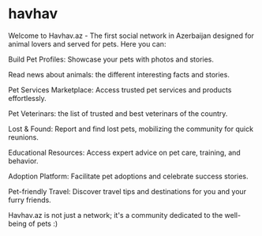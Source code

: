 # havhav

Welcome to Havhav.az - The first social network in Azerbaijan designed for animal lovers and served for pets. 
Here you can:

Build Pet Profiles: Showcase your pets with photos and stories.

Read news about animals: the different interesting facts and stories.

Pet Services Marketplace: Access trusted pet services and products effortlessly.

Pet Veterinars: the list of trusted and best veterinars of the country.

Lost & Found: Report and find lost pets, mobilizing the community for quick reunions.

Educational Resources: Access expert advice on pet care, training, and behavior.

Adoption Platform: Facilitate pet adoptions and celebrate success stories.

Pet-friendly Travel: Discover travel tips and destinations for you and your furry friends.

Havhav.az is not just a network; it's a community dedicated to the well-being of pets :)
